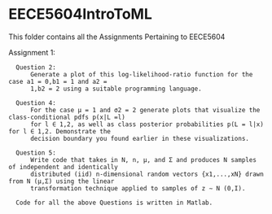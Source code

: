 # EECE5604IntroToML
This folder contains all the Assignments Pertaining to EECE5604

Assignment 1:
      
      Question 2:
          Generate a plot of this log-likelihood-ratio function for the case a1 = 0,b1 = 1 and a2 =
          1,b2 = 2 using a suitable programming language.
      
      Question 4:
          For the case μ = 1 and σ2 = 2 generate plots that visualize the class-conditional pdfs p(x|L =l)
          for l ∈ 1,2, as well as class posterior probabilities p(L = l|x) for l ∈ 1,2. Demonstrate the
          decision boundary you found earlier in these visualizations.
          
      Question 5:
          Write code that takes in N, n, μ, and Σ and produces N samples of independent and identically
          distributed (iid) n-dimensional random vectors {x1,...,xN} drawn from N (μ,Σ) using the linear
          transformation technique applied to samples of z ∼ N (0,I).
          
      Code for all the above Questions is written in Matlab.
